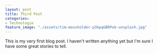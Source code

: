```yaml
---
layout: post
title: Third Post
categories:
- Technologie
feature_image: "./assets/tim-mossholder-p3kpqGBRPok-unsplash.jpg"
---
```


This is my very first blog post. I haven't written anything yet but I'm sure I have some great stories to tell.
